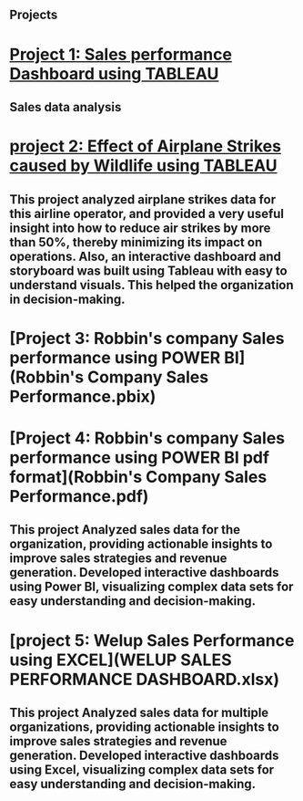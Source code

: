 ## Projects
# [Project 1: Sales performance Dashboard using TABLEAU](https://public.tableau.com/views/GlobalSuperstore_16940854698740/Story1?:language=en-US&:display_count=n&:origin=viz_share_link)
## Sales data analysis
# [project 2: Effect of Airplane Strikes caused by Wildlife using TABLEAU](https://public.tableau.com/views/EffectsofPlaneCrashescausedbyWildlife/Dashboard1?:language=en-US&:display_count=n&:origin=viz_share_link)
## This project analyzed airplane strikes data for this airline operator, and provided a very useful insight into how to reduce air strikes by more than 50%, thereby minimizing its impact on operations. Also, an interactive dashboard and storyboard was built using Tableau with easy to understand visuals. This helped the organization in decision-making.
# [Project 3: Robbin's company Sales performance using POWER BI](Robbin's Company Sales Performance.pbix)
# [Project 4: Robbin's company Sales performance using POWER BI pdf format](Robbin's Company Sales Performance.pdf)
## This project	Analyzed sales data for the organization, providing actionable insights to improve sales strategies and revenue generation.	Developed interactive dashboards using Power BI, visualizing complex data sets for easy understanding and decision-making.
# [project 5: Welup Sales Performance using EXCEL](WELUP SALES PERFORMANCE DASHBOARD.xlsx)
## This project Analyzed sales data for multiple organizations, providing actionable insights to improve sales strategies and revenue generation.	Developed interactive dashboards using Excel, visualizing complex data sets for easy understanding and decision-making.
